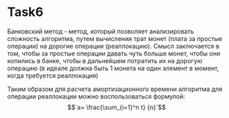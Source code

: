 # Task6

Банковский метод - метод, который позволяет анализировать сложность алгоритма, путем вычисления трат монет (плата за простые операции) на дорогие операции (реаллокацию). Смысл заключается в том, чтобы за простые операции давать чуть больше монет, чтобы они копились в банке, чтобы в дальнейшем потратить их на дорогую операцию (в идеале должна быть 1 монета на один элемент в момент, когда требуется реаллокация)

Таким образом для расчета амортизационного времени алгоритма для операции реаллокации можно воспользоваться формулой: $$`a= \frac{\sum_{i=1}^n t} {n}`$$